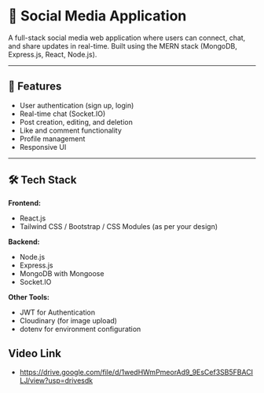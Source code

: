 # 📱 Social Media Application

A full-stack social media web application where users can connect, chat, and share updates in real-time. Built using the MERN stack (MongoDB, Express.js, React, Node.js).

---

## 🚀 Features

- User authentication (sign up, login)
- Real-time chat (Socket.IO)
- Post creation, editing, and deletion
- Like and comment functionality
- Profile management
- Responsive UI

---

## 🛠 Tech Stack

**Frontend:**
- React.js
- Tailwind CSS / Bootstrap / CSS Modules (as per your design)

**Backend:**
- Node.js
- Express.js
- MongoDB with Mongoose
- Socket.IO

**Other Tools:**
- JWT for Authentication
- Cloudinary (for image upload)
- dotenv for environment configuration

## Video Link
- https://drive.google.com/file/d/1wedHWmPmeorAd9_9EsCef3SB5FBACILJ/view?usp=drivesdk
